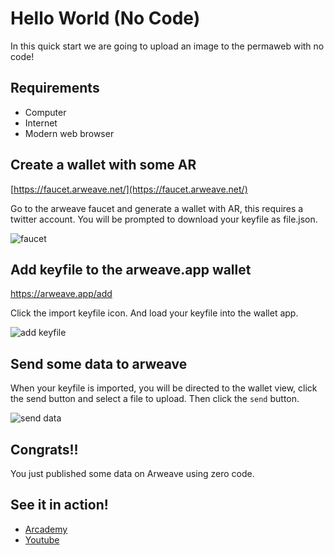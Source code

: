 # Hello World (No Code)

In this quick start we are going to upload an image to the permaweb with no code!

## Requirements

* Computer
* Internet
* Modern web browser

## Create a wallet with some AR

[https://faucet.arweave.net/](https://faucet.arweave.net/)

Go to the arweave faucet and generate a wallet with AR, this requires a twitter account. You will be prompted to download your keyfile as file.json.

![faucet](https://arweave.net/aO-L2ZAhqUC6H1xThrY8-b9TwQykRcRhZkPaeF9tTuo/)

## Add keyfile to the arweave.app wallet

https://arweave.app/add 

Click the import keyfile icon. And load your keyfile into the wallet app.

![add keyfile](https://arweave.net/urFQ0X2pBHmDRk9v8zeog4yDGmj1mYA16nS_7shpJSE/)

## Send some data to arweave

When your keyfile is imported, you will be directed to the wallet view, click the send button and select a file to upload. Then click the `send` button.

![send data](https://arweave.net/UnT4rcnGUgkJgggVFUVXA6M2e0IrWs-VzNnpJ4mJr3M)

## Congrats!!

You just published some data on Arweave using zero code.

## See it in action!

- [Arcademy](https://arcademy.arweave.dev/#/AtomicPlayground/xMVuQ5BKy__EccnMu0Ji_0rPk3f6yCtIRdHwvjSweB4)
- [Youtube](https://youtu.be/T6wJ3m5ABSU)
